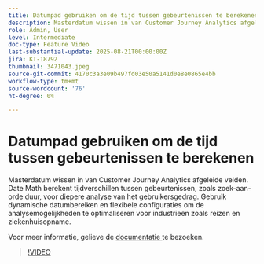 ```yaml
---
title: Datumpad gebruiken om de tijd tussen gebeurtenissen te berekenen
description: Masterdatum wissen in van Customer Journey Analytics afgeleide velden.
role: Admin, User
level: Intermediate
doc-type: Feature Video
last-substantial-update: 2025-08-21T00:00:00Z
jira: KT-18792
thumbnail: 3471043.jpeg
source-git-commit: 4170c3a3e09b497fd03e50a5141d0e8e0865e4bb
workflow-type: tm+mt
source-wordcount: '76'
ht-degree: 0%

---
```


# Datumpad gebruiken om de tijd tussen gebeurtenissen te berekenen

Masterdatum wissen in van Customer Journey Analytics afgeleide velden. Date Math berekent tijdverschillen tussen gebeurtenissen, zoals zoek-aan-orde duur, voor diepere analyse van het gebruikersgedrag. Gebruik dynamische datumbereiken en flexibele configuraties om de analysemogelijkheden te optimaliseren voor industrieën zoals reizen en ziekenhuisopname.

Voor meer informatie, gelieve de [ documentatie ](https://experienceleague.adobe.com/nl/docs/analytics-platform/using/cja-dataviews/derived-fields) te bezoeken.

>[!VIDEO](https://video.tv.adobe.com/v/3471071/?learn=on&captions=dut)
